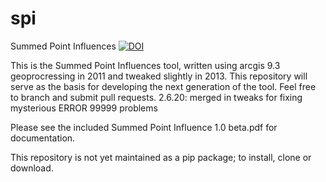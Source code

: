 # spi
Summed Point Influences
[![DOI](https://zenodo.org/badge/DOI/10.5281/zenodo.887367.svg)](https://doi.org/10.5281/zenodo.887367)

This is the Summed Point Influences tool, written using arcgis 9.3 geoprocressing in 2011 and tweaked slightly in 2013. This repository will serve as the basis for developing the next generation of the tool. Feel free to branch and submit pull requests.
2.6.20: merged in tweaks for fixing mysterious ERROR 99999 problems

Please see the included Summed Point Influence 1.0 beta.pdf for documentation.

This repository is not yet maintained as a pip package; to install, clone or download.
